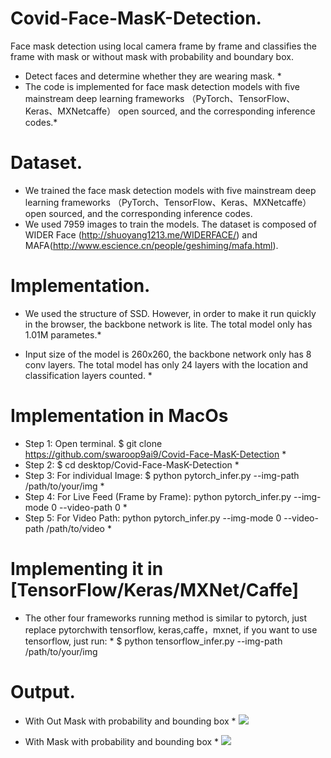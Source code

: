 # Covid-Face-MasK-Detection.
Face mask detection using local camera frame by frame and classifies the frame with mask or without mask with probability and boundary box.

* Detect faces and determine whether they are wearing mask. *
* The code is implemented for face mask detection models with five mainstream deep learning frameworks （PyTorch、TensorFlow、Keras、MXNetcaffe） open sourced, and the corresponding inference codes.*

# Dataset.
* We trained the face mask detection models with five mainstream deep learning frameworks （PyTorch、TensorFlow、Keras、MXNetcaffe） open sourced, and the corresponding inference codes.
* We used 7959 images to train the models. The dataset is composed of WIDER Face (http://shuoyang1213.me/WIDERFACE/) and MAFA(http://www.escience.cn/people/geshiming/mafa.html).


# Implementation.

* We used the structure of SSD. However, in order to make it run quickly in the browser, the backbone network is lite. The total model only has 1.01M parametes.*

* Input size of the model is 260x260, the backbone network only has 8 conv layers. The total model has only 24 layers with the location and classification layers counted. *

# Implementation in MacOs
* Step 1: Open terminal. $ git clone https://github.com/swaroop9ai9/Covid-Face-MasK-Detection *
* Step 2: $ cd desktop/Covid-Face-MasK-Detection *
* Step 3: For individual Image: $ python pytorch_infer.py  --img-path /path/to/your/img *
* Step 4: For Live Feed (Frame by Frame): python pytorch_infer.py --img-mode 0 --video-path 0 *
* Step 5: For Video Path: python pytorch_infer.py --img-mode 0 --video-path /path/to/video  *

# Implementing it in [TensorFlow/Keras/MXNet/Caffe]
* The other four frameworks running method is similar to pytorch, just replace pytorchwith tensorflow, keras,caffe，mxnet, if you want to use tensorflow, just run: *
 $ python tensorflow_infer.py  --img-path /path/to/your/img
 
 # Output.
 
 * With Out Mask with probability and bounding box *
 ![](img/withoutmask.png)
 
 * With Mask with probability and bounding box *
 ![](img/withmask.jpg)
 
 
